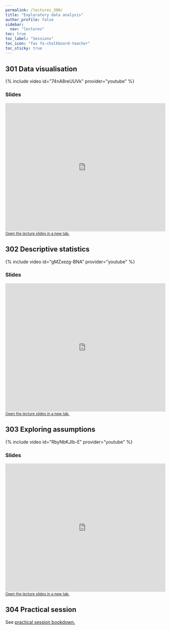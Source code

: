 ```yaml
---
permalink: /lectures_300/
title: "Exploratory data analysis"
author_profile: false
sidebar:
  nav: "lectures"
toc: true
toc_label: "Sessions"
toc_icon: "fas fa-chalkboard-teacher"
toc_sticky: true
---
```



## 301 Data visualisation

{% include video id="74nA8reUUVk" provider="youtube" %}


### Slides

<div style="position: relative; width: 500px; height: 400px;">
<iframe src="https://sdesabbata.github.io/granolarr/lectures/html/301_L_DataVisualisation.html" title="301_L_DataVisualisation" frameborder="0" style="width: 1000px; height: 800px; -webkit-transform: scale(0.5) translate(-500px,-400px);-moz-transform: scale(0.5) translate(-500px,-400px); "></iframe>
</div>

<small>
<a href="https://sdesabbata.github.io/granolarr/lectures/html/301_L_DataVisualisation" target="_blank">Open the lecture slides in a new tab.</a>
</small>



## 302 Descriptive statistics

{% include video id="gMZxezg-BNA" provider="youtube" %}


### Slides

<div style="position: relative; width: 500px; height: 400px;">
<iframe src="https://sdesabbata.github.io/granolarr/lectures/html/302_L_DescriptiveStats.html" title="302_L_DescriptiveStats" frameborder="0" style="width: 1000px; height: 800px; -webkit-transform: scale(0.5) translate(-500px,-400px);-moz-transform: scale(0.5) translate(-500px,-400px); "></iframe>
</div>

<small>
<a href="https://sdesabbata.github.io/granolarr/lectures/html/302_L_DescriptiveStats" target="_blank">Open the lecture slides in a new tab.</a>
</small>



## 303 Exploring assumptions

{% include video id="RbyNbKJlb-E" provider="youtube" %}


### Slides

<div style="position: relative; width: 500px; height: 400px;">
<iframe src="https://sdesabbata.github.io/granolarr/lectures/html/303_L_ExploringAssumptions.html" title="303_L_ExploringAssumptions" frameborder="0" style="width: 1000px; height: 800px; -webkit-transform: scale(0.5) translate(-500px,-400px);-moz-transform: scale(0.5) translate(-500px,-400px); "></iframe>
</div>

<small>
<a href="https://sdesabbata.github.io/granolarr/lectures/html/303_L_ExploringAssumptions" target="_blank">Open the lecture slides in a new tab.</a>
</small>



## 304 Practical session

See <a href="https://sdesabbata.github.io/granolarr/practicals/bookdown/exploratory-analysis" target="_blank">practical session bookdown.</a>

